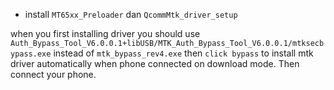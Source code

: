 - install `MT65xx_Preloader` dan `QcommMtk_driver_setup`


when you first installing driver you should use `Auth_Bypass_Tool_V6.0.0.1+libUSB/MTK_Auth_Bypass_Tool_V6.0.0.1/mtksecbypass.exe` instead of `mtk_bypass_rev4.exe` then `click bypass` to install mtk driver automatically when phone connected on download mode. Then connect your phone.